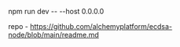 npm run dev -- --host 0.0.0.0

repo - https://github.com/alchemyplatform/ecdsa-node/blob/main/readme.md
